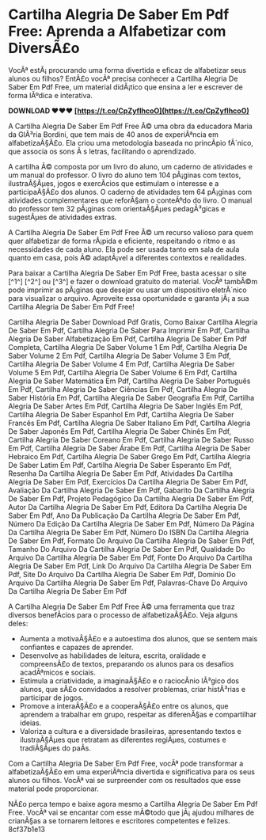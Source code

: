 # Cartilha Alegria De Saber Em Pdf Free: Aprenda a Alfabetizar com DiversÃ£o
 
VocÃª estÃ¡ procurando uma forma divertida e eficaz de alfabetizar seus alunos ou filhos? EntÃ£o vocÃª precisa conhecer a Cartilha Alegria De Saber Em Pdf Free, um material didÃ¡tico que ensina a ler e escrever de forma lÃºdica e interativa.
 
**DOWNLOAD ❤❤❤ [https://t.co/CpZyflhcoO](https://t.co/CpZyflhcoO)**


 
A Cartilha Alegria De Saber Em Pdf Free Ã© uma obra da educadora Maria da GlÃ³ria Bordini, que tem mais de 40 anos de experiÃªncia em alfabetizaÃ§Ã£o. Ela criou uma metodologia baseada no princÃ­pio fÃ´nico, que associa os sons Ã s letras, facilitando o aprendizado.
 
A cartilha Ã© composta por um livro do aluno, um caderno de atividades e um manual do professor. O livro do aluno tem 104 pÃ¡ginas com textos, ilustraÃ§Ãµes, jogos e exercÃ­cios que estimulam o interesse e a participaÃ§Ã£o dos alunos. O caderno de atividades tem 64 pÃ¡ginas com atividades complementares que reforÃ§am o conteÃºdo do livro. O manual do professor tem 32 pÃ¡ginas com orientaÃ§Ãµes pedagÃ³gicas e sugestÃµes de atividades extras.
 
A Cartilha Alegria De Saber Em Pdf Free Ã© um recurso valioso para quem quer alfabetizar de forma rÃ¡pida e eficiente, respeitando o ritmo e as necessidades de cada aluno. Ela pode ser usada tanto em sala de aula quanto em casa, pois Ã© adaptÃ¡vel a diferentes contextos e realidades.
 
Para baixar a Cartilha Alegria De Saber Em Pdf Free, basta acessar o site [^1^] [^2^] ou [^3^] e fazer o download gratuito do material. VocÃª tambÃ©m pode imprimir as pÃ¡ginas que desejar ou usar um dispositivo eletrÃ´nico para visualizar o arquivo. Aproveite essa oportunidade e garanta jÃ¡ a sua Cartilha Alegria De Saber Em Pdf Free!
 
Cartilha Alegria De Saber Download Pdf Gratis,  Como Baixar Cartilha Alegria De Saber Em Pdf,  Cartilha Alegria De Saber Para Imprimir Em Pdf,  Cartilha Alegria De Saber Alfabetização Em Pdf,  Cartilha Alegria De Saber Em Pdf Completa,  Cartilha Alegria De Saber Volume 1 Em Pdf,  Cartilha Alegria De Saber Volume 2 Em Pdf,  Cartilha Alegria De Saber Volume 3 Em Pdf,  Cartilha Alegria De Saber Volume 4 Em Pdf,  Cartilha Alegria De Saber Volume 5 Em Pdf,  Cartilha Alegria De Saber Volume 6 Em Pdf,  Cartilha Alegria De Saber Matemática Em Pdf,  Cartilha Alegria De Saber Português Em Pdf,  Cartilha Alegria De Saber Ciências Em Pdf,  Cartilha Alegria De Saber História Em Pdf,  Cartilha Alegria De Saber Geografia Em Pdf,  Cartilha Alegria De Saber Artes Em Pdf,  Cartilha Alegria De Saber Inglês Em Pdf,  Cartilha Alegria De Saber Espanhol Em Pdf,  Cartilha Alegria De Saber Francês Em Pdf,  Cartilha Alegria De Saber Italiano Em Pdf,  Cartilha Alegria De Saber Japonês Em Pdf,  Cartilha Alegria De Saber Chinês Em Pdf,  Cartilha Alegria De Saber Coreano Em Pdf,  Cartilha Alegria De Saber Russo Em Pdf,  Cartilha Alegria De Saber Árabe Em Pdf,  Cartilha Alegria De Saber Hebraico Em Pdf,  Cartilha Alegria De Saber Grego Em Pdf,  Cartilha Alegria De Saber Latim Em Pdf,  Cartilha Alegria De Saber Esperanto Em Pdf,  Resenha Da Cartilha Alegria De Saber Em Pdf,  Atividades Da Cartilha Alegria De Saber Em Pdf,  Exercícios Da Cartilha Alegria De Saber Em Pdf,  Avaliação Da Cartilha Alegria De Saber Em Pdf,  Gabarito Da Cartilha Alegria De Saber Em Pdf,  Projeto Pedagógico Da Cartilha Alegria De Saber Em Pdf,  Autor Da Cartilha Alegria De Saber Em Pdf,  Editora Da Cartilha Alegria De Saber Em Pdf,  Ano Da Publicação Da Cartilha Alegria De Saber Em Pdf,  Número Da Edição Da Cartilha Alegria De Saber Em Pdf,  Número Da Página Da Cartilha Alegria De Saber Em Pdf,  Número Do ISBN Da Cartilha Alegria De Saber Em Pdf,  Formato Do Arquivo Da Cartilha Alegria De Saber Em Pdf,  Tamanho Do Arquivo Da Cartilha Alegria De Saber Em Pdf,  Qualidade Do Arquivo Da Cartilha Alegria De Saber Em Pdf,  Fonte Do Arquivo Da Cartilha Alegria De Saber Em Pdf,  Link Do Arquivo Da Cartilha Alegria De Saber Em Pdf,  Site Do Arquivo Da Cartilha Alegria De Saber Em Pdf,  Domínio Do Arquivo Da Cartilha Alegria De Saber Em Pdf,  Palavras-Chave Do Arquivo Da Cartilha Alegria De Saber Em Pdf
  
A Cartilha Alegria De Saber Em Pdf Free Ã© uma ferramenta que traz diversos benefÃ­cios para o processo de alfabetizaÃ§Ã£o. Veja alguns deles:
 
- Aumenta a motivaÃ§Ã£o e a autoestima dos alunos, que se sentem mais confiantes e capazes de aprender.
- Desenvolve as habilidades de leitura, escrita, oralidade e compreensÃ£o de textos, preparando os alunos para os desafios acadÃªmicos e sociais.
- Estimula a criatividade, a imaginaÃ§Ã£o e o raciocÃ­nio lÃ³gico dos alunos, que sÃ£o convidados a resolver problemas, criar histÃ³rias e participar de jogos.
- Promove a interaÃ§Ã£o e a cooperaÃ§Ã£o entre os alunos, que aprendem a trabalhar em grupo, respeitar as diferenÃ§as e compartilhar ideias.
- Valoriza a cultura e a diversidade brasileiras, apresentando textos e ilustraÃ§Ãµes que retratam as diferentes regiÃµes, costumes e tradiÃ§Ãµes do paÃ­s.

Com a Cartilha Alegria De Saber Em Pdf Free, vocÃª pode transformar a alfabetizaÃ§Ã£o em uma experiÃªncia divertida e significativa para os seus alunos ou filhos. VocÃª vai se surpreender com os resultados que esse material pode proporcionar.
 
NÃ£o perca tempo e baixe agora mesmo a Cartilha Alegria De Saber Em Pdf Free. VocÃª vai se encantar com esse mÃ©todo que jÃ¡ ajudou milhares de crianÃ§as a se tornarem leitores e escritores competentes e felizes.
 8cf37b1e13
 
